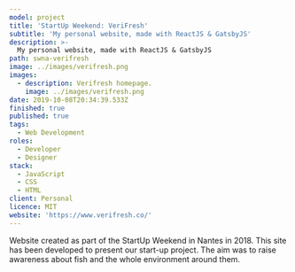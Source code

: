 ```yaml
---
model: project
title: 'StartUp Weekend: VeriFresh'
subtitle: 'My personal website, made with ReactJS & GatsbyJS'
description: >-
  My personal website, made with ReactJS & GatsbyJS
path: swna-verifresh
image: ../images/verifresh.png
images:
  - description: Verifresh homepage.
    image: ../images/verifresh.png
date: 2019-10-08T20:34:39.533Z
finished: true
published: true
tags:
  - Web Development
roles:
  - Developer
  - Designer
stack:
  - JavaScript
  - CSS
  - HTML
client: Personal
licence: MIT
website: 'https://www.verifresh.co/'
---
```


Website created as part of the StartUp Weekend in Nantes in 2018. This site has been developed to present our start-up project. The aim was to raise awareness about fish and the whole environment around them.